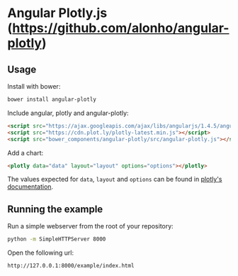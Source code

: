 # Angular Plotly.js (https://github.com/alonho/angular-plotly)

## Usage

Install with bower:

```bash
bower install angular-plotly
```

Include angular, plotly and angular-plotly:

```html
<script src="https://ajax.googleapis.com/ajax/libs/angularjs/1.4.5/angular.min.js"></script>
<script src="https://cdn.plot.ly/plotly-latest.min.js"></script>
<script src="bower_components/angular-plotly/src/angular-plotly.js"></script>
```

Add a chart:

```html
<plotly data="data" layout="layout" options="options"></plotly>
```

The values expected for `data`, `layout` and `options` can be found in [plotly's documentation](https://plot.ly/javascript/).

## Running the example

Run a simple webserver from the root of your repository:

```bash
python -m SimpleHTTPServer 8000
```

Open the following url:

```
http://127.0.0.1:8000/example/index.html
```
